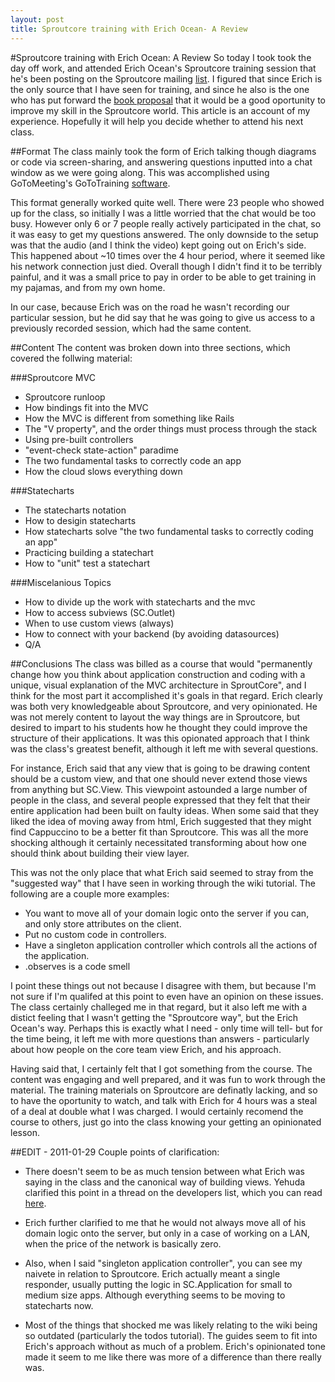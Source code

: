 ```yaml
---
layout: post
title: Sproutcore training with Erich Ocean- A Review
---
```

#Sproutcore training with Erich Ocean: A Review
So today I took took the day off work, and attended Erich Ocean's Sproutcore training session that he's been posting on the Sproutcore mailing [list](http://groups.google.com/group/sproutcore/browse_thread/thread/18fb7b643a745552#). I figured that since Erich is the only source that I have seen for training, and since he also is the one who has put forward the [book proposal](http://www.google.com/url?sa=D&q=http://erichocean.com/book/index.html) that it would be a good oportunity to improve my skill in the Sproutcore world. This article is an account of my experience. Hopefully it will help you decide whether to attend his next class.

##Format
The class mainly took the form of Erich talking though diagrams or code via screen-sharing, and answering questions inputted into a chat window as we were going along. This was accomplished using GoToMeeting's GoToTraining [software](http://www.gotomeeting.com/fec/training/online_training).

This format generally worked quite well. There were 23 people who showed up for the class, so initially I was a little worried that the chat would be too busy. However only 6 or 7 people really actively participated in the chat, so it was easy to get my questions answered. The only downside to the setup was that the audio (and I think the video) kept going out on Erich's side. This happened about ~10 times over the 4 hour period, where it seemed like his network connection just died. Overall though I didn't find it to be terribly painful, and it was a small price to pay in order to be able to get training in my pajamas, and from my own home.

In our case, because Erich was on the road he wasn't recording our particular session, but he did say that he was going to give us access to a previously recorded session, which had the same content.

##Content
The content was broken down into three sections, which covered the follwing material:

###Sproutcore MVC
* Sproutcore runloop
* How bindings fit into the MVC
* How the MVC is different from something like Rails
* The "V property", and the order things must process through the stack
* Using pre-built controllers
* "event-check state-action" paradime
* The two fundamental tasks to correctly code an app
* How the cloud slows everything down


###Statecharts
* The statecharts notation
* How to desigin statecharts
* How statecharts solve "the two fundamental tasks to correctly coding an app"
* Practicing building a statechart
* How to "unit" test a statechart


###Miscelanious Topics
* How to divide up the work with statecharts and the mvc
* How to access subviews (SC.Outlet)
* When to use custom views (always)
* How to connect with your backend (by avoiding datasources)
* Q/A

##Conclusions
The class was billed as a course that would "permanently change how you think about application construction and coding with a unique, visual explanation of the MVC architecture in SproutCore", and I think for the most part it accomplished it's goals in that regard. Erich clearly was both very knowledgeable about Sproutcore, and very opinionated. He was not merely content to layout the way things are in Sproutcore, but desired to impart to his students how he thought they could improve the structure of their applications. It was this opionated approach that I think was the class's greatest benefit, although it left me with several questions. 

For instance, Erich said that any view that is going to be drawing content should be a custom view, and that one should never extend those views from anything but SC.View. This viewpoint astounded a large number of people in the class, and several people expressed that they felt that their entire application had been built on faulty ideas. When some said that they liked the idea of moving away from html, Erich suggested that they might find Cappuccino to be a better fit than Sproutcore. This was all the more shocking although it certainly necessitated transforming about how one should think about building their view layer.

This was not the only place that what Erich said seemed to stray from the "suggested way" that I have seen in working through the wiki tutorial. The following are a couple more examples:

* You want to move all of your domain logic onto the server if you can, and only store attributes on the client.
* Put no custom code in controllers.
* Have a singleton application controller which controls all the actions of the application.
* .observes is a code smell

I point these things out not because I disagree with them, but because I'm not sure if I'm qualifed at this point to even have an opinion on these issues. The class certainly challeged me in that regard, but it also left me with a distict feeling that I wasn't getting the "Sproutcore way", but the Erich Ocean's way. Perhaps this is exactly what I need - only time will tell- but for the time being, it left me with more questions than answers - particularly about how people on the core team view Erich, and his approach. 

Having said that, I certainly felt that I got something from the course. The content was engaging and well prepared, and it was fun to work through the material. The training materials on Sproutcore are definatly lacking, and so to have the oportunity to watch, and talk with Erich for 4 hours was a steal of a deal at double what I was charged. I would certainly recomend the course to others, just go into the class knowing your getting an opinionated lesson.

##EDIT - 2011-01-29
Couple points of clarification:

* There doesn't seem to be as much tension between what Erich was saying in the class and the canonical way of building views. Yehuda clarified this point in a thread on the developers list, which you can read [here](http://groups.google.com/group/sproutcore/browse_thread/thread/eb75b3fbc0c69da3). 

* Erich further clarified to me that he would not always move all of his domain logic onto the server, but only in a case of working on a LAN, when the price of the network is basically zero. 

* Also, when I said "singleton application controller", you can see my naivete in relation to Sproutcore. Erich actually meant a single responder, usually putting the logic in SC.Application for small to medium size apps. Although everything seems to be moving to statecharts now.

* Most of the things that shocked me was likely relating to the wiki being so outdated (particularly the todos tutorial). The guides seem to fit into Erich's approach without as much of a problem. Erich's opinionated tone made it seem to me like there was more of a difference than there really was.
